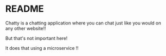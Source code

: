 # README #

Chatty is a chatting application where you can chat just like you would on any other website!!

But that's not important here!

It does that using a microservice :bangbang:
